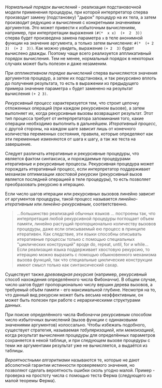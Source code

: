*Нормальный порядок  вычислений* - реализация подстановочной  модели применения
процедуры,  при которой  интерпретатор сперва  производит замену  (подстановку)
"дырок"  процедур на  их  тела,  а затем  производит  редукцию  и вычисления  с
конкретными значениями аргументов. Это может привести к избыточным вычислениям,
например,  при интерпретации  выражения  `(#(*  x x)  (+  2  3))` сперва  будет
произведена  замена  параметра  `x`  в   теле  анонимной  функции  на  значение
аргумента,  а только  затем вычисление:  `#(*  (+ 2  3)  (+ 2  3))`. Как  можно
увидеть,  выражение  `(+ 2  3)`  будет  вычислено  дважды. Поэтому  чаще  всего
реализуется аппликативный порядок вычисления.  Тем не менее, нормальный порядок
в некоторых случаях может быть полезен и даже незаменим.

При *аппликативном  порядке вычислений* сперва вычисляются  значения аргументов
процедур,  а  затем  их  подстановка,  и так  рекурсивно  вплоть  до  получения
результата, то есть  в выражении из предыдущего примера  значение параметра `x`
будет заменено на результат вычисления `(+ 2 3)`.

*Рекурсивный  процесс*  характеризуется  тем,  что  строит  цепочку  отложенных
операций  (при  каждом  рекурсивном  вызове),   а  затем  выполняет  их,  когда
рекурсивные  вызовы   возвращают  результат.  Этот  тип   процесса  требует  от
интерпретатора  запоминания   того,  какие  операции  необходимо   выполнить  в
дальнейшем. *Итеративный  процесс*, с  другой стороны,  на каждом  шаге зависит
лишь от конечного количества  переменных состояния, правила, которые определяют
как эти переменные изменяются от шага к шагу, а так же теста на завершение.

Следует  различать итеративные  и  рекурсивные процедуры,  что является  фактом
синтаксиса,  и  порождаемые  процедурами итеративные  и  рекурсивные  процессы.
Рекурсивная процедура  может порождать итеративный процесс,  если интерпретатор
поддерживает  механизм  оптимизации  *хвостовой  рекурсии*  (рекурсивный  вызов
является последней операцией в теле процедуры), то есть позволяет преобразовать
рекурсию в итерацию.

Если  число  шагов   итерации  или  рекурсивных  вызовов   линейно  зависит  от
аргументов  процедуры,  такой   процесс  называется  *линейно-итеративным*  или
*линейно-рекурсивным*, соответственно.

> ...большинство   реализаций   обычных   языков  ...   построены   так,   что
> интерпретация   любой  рекурсивной   процедуры   поглощает  объем   памяти,
> линейно растущий  пропорционально количеству  вызовов процедуры,  даже если
> описываемый  ею процесс  в  принципе итеративен.  Как  следствие, эти  языки
> способны  описывать   итеративные  процессы  только  с   помощью  специальных
> "циклических  конструкций" вроде  do,  repeat, until,  for  и while...  Если
> реализация языка поддерживает хвостовую  рекурсию, то итерацию можно выразить
> с  помощью  обыкновенного  механизма  вызова функций,  так  что  специальные
> циклические конструкции имеют смысл только как синтаксический сахар.

Существует   также  *древовидная   рекурсия*   (например,  рекурсивный   способ
нахождения определённого  числа Фибоначчи). В  общем случае, число  шагов будет
пропорционально числу  вершин дерева  вызовов, а требуемый  объём памяти  - его
максимальной глубине. Несмотря на то, что данный вид рекурсии может быть весьма
неэффективным, он  может быть полезен  при работе с  иерархическими структурами
данных.

При поиске определённого числа  Фибоначчи рекурсивным способом число избыточных
вычислений  (вызов функции  с одинаковыми  значениями аргументов)  колоссально.
Чтобы  избежать подобного,  существует стратегия,  называемая *табуляризацией*,
или  *мемоизацией*,  когда  результат  вычисления  процедуры  для  определённых
параметров сохраняется в некой таблице, и при следующем вызове процедуры с теми
же аргументами результат уже не вычисляется, а выдаётся из таблицы.

*Вероятностными алгоритмами* называются те, которые не дают абсолютной гарантии
истинности проверяемого значения, но позволяют сделать вероятность ошибки сколь
угодно  малой. Пример  -  проверка  на простоту  числа  с  помощью теста  Ферма
(следующего из малой теоремы Ферма).
